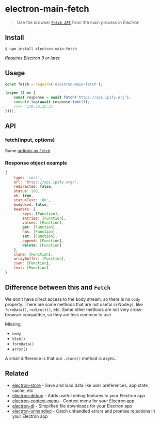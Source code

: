 # electron-main-fetch

> Use the browser [`Fetch API`](https://developer.mozilla.org/en-US/docs/Web/API/Fetch_API/Using_Fetch) from the main process in Electron

## Install

```
$ npm install electron-main-fetch
```

*Requires Electron 9 or later.*

## Usage

```js
const fetch = require('electron-main-fetch');

(async () => {
	const response = await fetch('https://api.ipify.org');
	console.log(await response.text());
	//=> '170.56.15.35'
})();
```

## API

### fetch(input, options)

Same [options as `Fetch`](https://developer.mozilla.org/en-US/docs/Web/API/WindowOrWorkerGlobalScope/fetch#Parameters)

### Response object example
```js
{
	type: 'cors',
	url: 'https://api.ipify.org/',
	redirected: false,
	status: 200,
	ok: true,
	statusText: 'OK',
	bodyUsed: false,
	headers: {
		keys: [Function],
		entries: [Function],
		values: [Function],
		get: [Function],
		has: [Function],
		set: [Function],
		append: [Function],
		delete: [Function]
	},
	clone: [Function],
	arrayBuffer: [Function],
	json: [Function],
	text: [Function]
}
```

## Difference between this and `Fetch`

We don't have direct access to the body stream, so there is no `body` property. There are some methods that are not useful in Node.js, like `formData()`, `redirect()`, etc. Some other methods are not very cross-browser compatible, so they are less common to use.

Missing:
- `body`
- `blob()`
- `formData()`
- `error()`

A small difference is that our `.clone()` method is async.

## Related

- [electron-store](https://github.com/sindresorhus/electron-store) - Save and load data like user preferences, app state, cache, etc
- [electron-debug](https://github.com/sindresorhus/electron-debug) - Adds useful debug features to your Electron app
- [electron-context-menu](https://github.com/sindresorhus/electron-context-menu) - Context menu for your Electron app
- [electron-dl](https://github.com/sindresorhus/electron-dl) - Simplified file downloads for your Electron app
- [electron-unhandled](https://github.com/sindresorhus/electron-unhandled) - Catch unhandled errors and promise rejections in your Electron app
